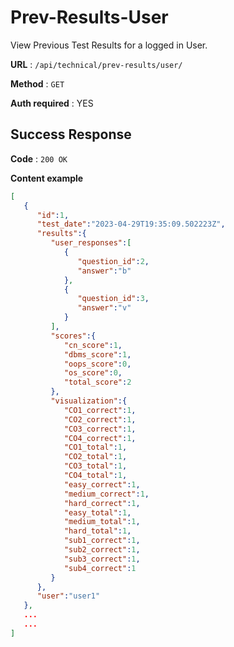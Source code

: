 # Prev-Results-User

View Previous Test Results for a logged in User. 

**URL** : `/api/technical/prev-results/user/`

**Method** : `GET`

**Auth required** : YES

## Success Response

**Code** : `200 OK`

**Content example**

```json
[
   {
      "id":1,
      "test_date":"2023-04-29T19:35:09.502223Z",
      "results":{
         "user_responses":[
            {
               "question_id":2,
               "answer":"b"
            },
            {
               "question_id":3,
               "answer":"v"
            }
         ],
         "scores":{
            "cn_score":1,
            "dbms_score":1,
            "oops_score":0,
            "os_score":0,
            "total_score":2
         },
         "visualization":{
            "CO1_correct":1,
            "CO2_correct":1,
            "CO3_correct":1,
            "CO4_correct":1,
            "CO1_total":1,
            "CO2_total":1,
            "CO3_total":1,
            "CO4_total":1,
            "easy_correct":1,
            "medium_correct":1,
            "hard_correct":1,
            "easy_total":1,
            "medium_total":1,
            "hard_total":1,
            "sub1_correct":1,
            "sub2_correct":1,
            "sub3_correct":1,
            "sub4_correct":1
         }
      },
      "user":"user1"
   },
   ...
   ...
]
```